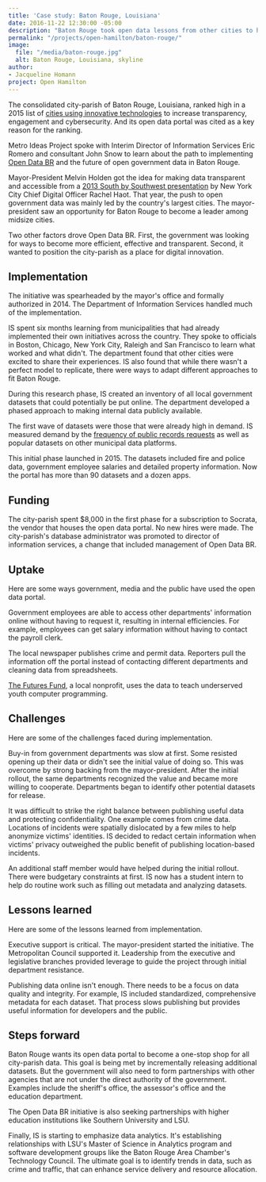 ```yaml
---
title: 'Case study: Baton Rouge, Louisiana'
date: 2016-11-22 12:30:00 -05:00
description: "Baton Rouge took open data lessons from other cities to heart."
permalink: "/projects/open-hamilton/baton-rouge/"
image:
  file: "/media/baton-rouge.jpg"
  alt: Baton Rouge, Louisiana, skyline
author:
- Jacqueline Homann
project: Open Hamilton
---
```


The consolidated city-parish of Baton Rouge, Louisiana, ranked high in a 2015 list of [cities using innovative technologies](http://www.govtech.com/dc/digital-cities/Digital-Cities-Survey-2015-Winners-Announced.html) to increase transparency, engagement and cybersecurity. And its open data portal was cited as a key reason for the ranking. 

Metro Ideas Project spoke with Interim Director of Information Services Eric Romero and consultant John Snow to learn about the path to implementing [Open Data BR](https://data.brla.gov) and the future of open government data in Baton Rouge. 

Mayor-President Melvin Holden got the idea for making data transparent and accessible from a [2013 South by Southwest presentation](https://techcrunch.com/video/rachel-haot-at-sxsw/517695770/) by New York City Chief Digital Officer Rachel Haot. That year, the push to open government data was mainly led by the country's largest cities. The mayor-president saw an opportunity for Baton Rouge to become a leader among midsize cities. 

Two other factors drove Open Data BR. First, the government was looking for ways to become more efficient, effective and transparent. Second, it wanted to position the city-parish as a place for digital innovation.

## Implementation

The initiative was spearheaded by the mayor's office and formally authorized in 2014. The Department of Information Services handled much of the implementation.

IS spent six months learning from municipalities that had already implemented their own initiatives across the country. They spoke to officials in Boston, Chicago, New York City, Raleigh and San Francisco to learn what worked and what didn't. The department found that other cities were excited to share their experiences. IS also found that while there wasn't a perfect model to replicate, there were ways to adapt different approaches to fit Baton Rouge. 

During this research phase, IS created an inventory of all local government datasets that could potentially be put online. The department developed a phased approach to making internal data publicly available.

The first wave of datasets were those that were already high in demand. IS measured demand by the [frequency of public records requests](http://www.govtech.com/dc/articles/Baton-Rouge-Mayor-Talks-Open-Data-Portal-Launch.html) as well as popular datasets on other municipal data platforms.

This initial phase launched in 2015. The datasets included fire and police data, government employee salaries and detailed property information. Now the portal has more than 90 datasets and a dozen apps. 

## Funding

The city-parish spent $8,000 in the first phase for a subscription to Socrata, the vendor that houses the open data portal. No new hires were made. The city-parish's database administrator was promoted to director of information services, a change that included management of Open Data BR. 

## Uptake

Here are some ways government, media and the public have used the open data portal.

Government employees are able to access other departments' information online without having to request it, resulting in internal efficiencies. For example, employees can get salary information without having to contact the payroll clerk.

The local newspaper publishes crime and permit data. Reporters pull the information off the portal instead of contacting different departments and cleaning data from spreadsheets. 

[The Futures Fund](http://www.thefuturesfund.org), a local nonprofit, uses the data to teach underserved youth computer programming. 

## Challenges

Here are some of the challenges faced during implementation.

Buy-in from government departments was slow at first. Some resisted opening up their data or didn't see the initial value of doing so. This was overcome by strong backing from the mayor-president. After the initial rollout, the same departments recognized the value and became more willing to cooperate. Departments began to identify other potential datasets for release. 

It was difficult to strike the right balance between publishing useful data and protecting confidentiality. One example comes from crime data. Locations of incidents were spatially dislocated by a few miles to help anonymize victims' identities. IS decided to redact certain information when victims' privacy outweighed the public benefit of publishing location-based incidents.

An additional staff member would have helped during the initial rollout. There were budgetary constraints at first. IS now has a student intern to help do routine work such as filling out metadata and analyzing datasets. 

## Lessons learned

Here are some of the lessons learned from implementation.

Executive support is critical. The mayor-president started the initiative. The Metropolitan Council supported it. Leadership from the executive and legislative branches provided leverage to guide the project through initial department resistance.

Publishing data online isn't enough. There needs to be a focus on data quality and integrity. For example, IS included standardized, comprehensive metadata for each dataset. That process slows publishing but provides useful information for developers and the public. 

## Steps forward

Baton Rouge wants its open data portal to become a one-stop shop for all city-parish data. This goal is being met by incrementally releasing additional datasets. But the government will also need to form partnerships with other agencies that are not under the direct authority of the government. Examples include the sheriff's office, the assessor's office and the education department.

The Open Data BR initiative is also seeking partnerships with higher education institutions like Southern University and LSU.

Finally, IS is starting to emphasize data analytics. It's establishing relationships with LSU's Master of Science in Analytics program and software development groups like the Baton Rouge Area Chamber's Technology Council. The ultimate goal is to identify trends in data, such as crime and traffic, that can enhance service delivery and resource allocation.
